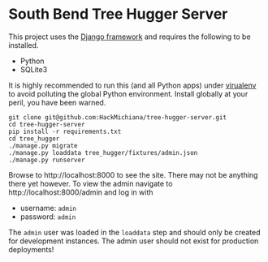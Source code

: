 # South Bend Tree Hugger Server

This project uses the [Django framework](https://www.djangoproject.com/) and requires the following to be installed.

* Python
* SQLite3

It is highly recommended to run this (and all Python apps) under [virualenv](http://docs.python-guide.org/en/latest/dev/virtualenvs/) to avoid polluting the global Python environment. Install globally at your peril, you have been warned.

```
git clone git@github.com:HackMichiana/tree-hugger-server.git
cd tree-hugger-server
pip install -r requirements.txt
cd tree_hugger
./manage.py migrate
./manage.py loaddata tree_hugger/fixtures/admin.json
./manage.py runserver
```

Browse to http://localhost:8000 to see the site. There may not be anything there yet however.
To view the admin navigate to http://localhost:8000/admin and log in with

* username: `admin`
* password: `admin`

The `admin` user was loaded in the `loaddata` step and should only be created for development instances. The admin user should not exist for production deployments!
